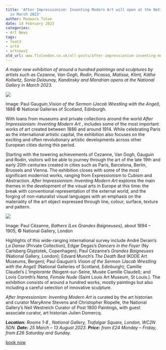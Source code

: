 ```yaml
---
title: 'After Impressionism: Inventing Modern Art will open at the National Gallery
  in March 2023'
author: Maawura Totoe
date: 14 February 2023
categories:
- Art News
tags:
- feat3
- art4
- artnews2
old_url: www.flolondon.co.uk/all-posts/after-impressionism-inventing-modern-art-will-open-at-the-the-national-gallery-in-march-2023.html
---
```


*A major new exhibition of around a hundred paintings and sculptures by artists such as Cezanne, Van Gogh, Rodin, Picasso, Matisse, Klimt, Käthe Kollwitz, Sonia Delaunay, Kandinsky and Mondrian opens at the National Gallery in March 2023.*

![](https://images.squarespace-cdn.com/content/v1/5c9534c4af4683461d462c6b/95bc63d3-d008-43e0-911b-71494403bdcb/X11497.jpg)

Image: Paul Gauguin,*Vision of the Sermon (Jacob Wrestling with the Angel),* 1888 © National Galleries of Scotland, Edinburgh.

With loans from museums and private collections around the world *After Impressionism: Inventing Modern Art* , includes some of the most important works of art created between 1886 and around 1914. While celebrating Paris as the international artistic capital, the exhibition also focuses on the exciting and often revolutionary artistic developments across other European cities during this period.

Starting with the towering achievements of Cezanne, Van Gogh, Gauguin and Rodin, visitors will be able to journey through the art of the late 19th and early 20th centuries created in cities such as Paris, Barcelona, Berlin, Brussels and Vienna. The exhibition closes with some of the most significant modernist works, ranging from Expressionism to Cubism and Abstraction. *After Impressionism: Inventing Modern Art* explores the main themes in the development of the visual arts in Europe at this time: the break with conventional representation of the external world, and the forging of non-naturalist visual languages with an emphasis on the materiality of the art object expressed through line, colour, surface, texture and pattern.

![](https://images.squarespace-cdn.com/content/v1/5c9534c4af4683461d462c6b/d74babee-6499-4776-8e06-e347cdd81b75/N-6359-00-000038-A5.jpg)

Image: Paul Cézanne, *Bathers (Les Grandes Baigneuses),* about 1894 – 1905, © National Gallery, London

Highlights of this wide-ranging international survey include André Derain’s *La Danse* (Private Collection), Edgar Degas’s *Dancers in the Foyer* (Ny Carlsberg Glyptotek, Copenhagen); Paul Cézanne’s *Grandes Baigneuses* (National Gallery, London); Edvard Munch’s *The Death Bed* (KODE Art Museums, Bergen); Paul Gauguin’s *Vision of the Sermon (Jacob Wrestling with the Angel)* (National Galleries of Scotland, Edinburgh); Camille Claudel’s *L’Implorante* (Nogent-sur-Seine, Musée Camille Claudel); and Lovis Corinth’s *Nana, Female Nude* (Saint Louis Art Museum, St Louis.). The exhibition consists of around a hundred works, mostly paintings but also including a careful selection of innovative sculpture.

*After Impressionism: Inventing Modern Art* is curated by the art historian and curator MaryAnne Stevens and Christopher Riopelle, the National Gallery’s Neil Westreich Curator of Post 1800 Paintings, with guest associate curator, art historian Julien Domercq.

***Location:*** *Rooms 1-8 , National Gallery, Trafalgar Square, London, WC2N 5DN.* ***Date:*** *25 March – 13 August 2023.* ***Price:*** *from £24 Monday – Friday, from £26 Saturday and Sunday.*

[book now](https://www.nationalgallery.org.uk/exhibitions/after-impressionism-inventing-modern-art)